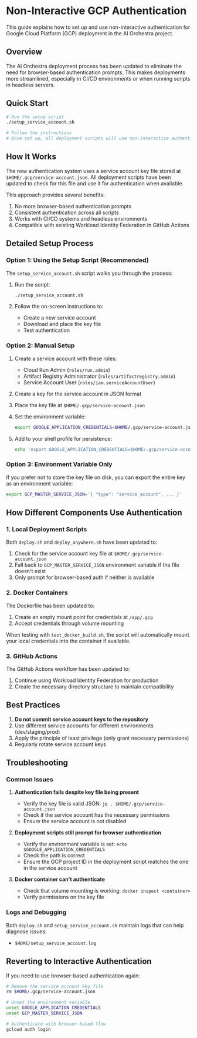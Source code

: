 # Non-Interactive GCP Authentication

This guide explains how to set up and use non-interactive authentication for Google Cloud Platform (GCP) deployment in the AI Orchestra project.

## Overview

The AI Orchestra deployment process has been updated to eliminate the need for browser-based authentication prompts. This makes deployments more streamlined, especially in CI/CD environments or when running scripts in headless servers.

## Quick Start

```bash
# Run the setup script
./setup_service_account.sh

# Follow the instructions
# Once set up, all deployment scripts will use non-interactive authentication
```

## How It Works

The new authentication system uses a service account key file stored at `$HOME/.gcp/service-account.json`. All deployment scripts have been updated to check for this file and use it for authentication when available.

This approach provides several benefits:

1. No more browser-based authentication prompts
2. Consistent authentication across all scripts
3. Works with CI/CD systems and headless environments
4. Compatible with existing Workload Identity Federation in GitHub Actions

## Detailed Setup Process

### Option 1: Using the Setup Script (Recommended)

The `setup_service_account.sh` script walks you through the process:

1. Run the script:

   ```bash
   ./setup_service_account.sh
   ```

2. Follow the on-screen instructions to:
   - Create a new service account
   - Download and place the key file
   - Test authentication

### Option 2: Manual Setup

1. Create a service account with these roles:

   - Cloud Run Admin (`roles/run.admin`)
   - Artifact Registry Administrator (`roles/artifactregistry.admin`)
   - Service Account User (`roles/iam.serviceAccountUser`)

2. Create a key for the service account in JSON format

3. Place the key file at `$HOME/.gcp/service-account.json`

4. Set the environment variable:

   ```bash
   export GOOGLE_APPLICATION_CREDENTIALS=$HOME/.gcp/service-account.json
   ```

5. Add to your shell profile for persistence:
   ```bash
   echo 'export GOOGLE_APPLICATION_CREDENTIALS=$HOME/.gcp/service-account.json' >> ~/.bashrc
   ```

### Option 3: Environment Variable Only

If you prefer not to store the key file on disk, you can export the entire key as an environment variable:

```bash
export GCP_MASTER_SERVICE_JSON='{ "type": "service_account", ... }'
```

## How Different Components Use Authentication

### 1. Local Deployment Scripts

Both `deploy.sh` and `deploy_anywhere.sh` have been updated to:

1. Check for the service account key file at `$HOME/.gcp/service-account.json`
2. Fall back to `GCP_MASTER_SERVICE_JSON` environment variable if the file doesn't exist
3. Only prompt for browser-based auth if neither is available

### 2. Docker Containers

The Dockerfile has been updated to:

1. Create an empty mount point for credentials at `/app/.gcp`
2. Accept credentials through volume mounting

When testing with `test_docker_build.sh`, the script will automatically mount your local credentials into the container if available.

### 3. GitHub Actions

The GitHub Actions workflow has been updated to:

1. Continue using Workload Identity Federation for production
2. Create the necessary directory structure to maintain compatibility

## Best Practices

1. **Do not commit service account keys to the repository**
2. Use different service accounts for different environments (dev/staging/prod)
3. Apply the principle of least privilege (only grant necessary permissions)
4. Regularly rotate service account keys

## Troubleshooting

### Common Issues

1. **Authentication fails despite key file being present**

   - Verify the key file is valid JSON: `jq . $HOME/.gcp/service-account.json`
   - Check if the service account has the necessary permissions
   - Ensure the service account is not disabled

2. **Deployment scripts still prompt for browser authentication**

   - Verify the environment variable is set: `echo $GOOGLE_APPLICATION_CREDENTIALS`
   - Check the path is correct
   - Ensure the GCP project ID in the deployment script matches the one in the service account

3. **Docker container can't authenticate**
   - Check that volume mounting is working: `docker inspect <container>`
   - Verify permissions on the key file

### Logs and Debugging

Both `deploy.sh` and `setup_service_account.sh` maintain logs that can help diagnose issues:

- `$HOME/setup_service_account.log`

## Reverting to Interactive Authentication

If you need to use browser-based authentication again:

```bash
# Remove the service account key file
rm $HOME/.gcp/service-account.json

# Unset the environment variable
unset GOOGLE_APPLICATION_CREDENTIALS
unset GCP_MASTER_SERVICE_JSON

# Authenticate with browser-based flow
gcloud auth login
```
